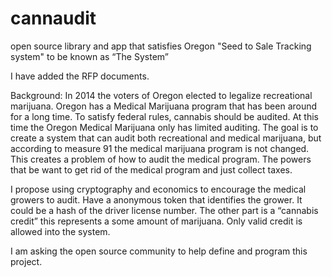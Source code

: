# cannaudit
open source library and app that satisfies Oregon "Seed to Sale Tracking system" to be known as “The System”

I have added the RFP documents.

Background:
In 2014 the voters of Oregon elected to legalize recreational marijuana. Oregon has a Medical Marijuana program that has been around for a long time.  To satisfy federal rules, cannabis should be audited.  At this time the Oregon Medical Marijuana only has limited auditing.  The goal is to create a system that can audit both recreational and medical marijuana, but according to measure 91 the medical  marijuana program is not changed.  This creates a problem of how to audit the medical program. The powers that be want to get rid of the medical program and just collect taxes.  

I propose using cryptography and economics to encourage the medical growers to audit.  Have a anonymous token that identifies the grower.  It could be a hash of the driver license number.  The other part is a “cannabis credit” this represents a some amount of marijuana.  Only valid credit is allowed into the system.

I am asking the open source community to help define and program this project.

